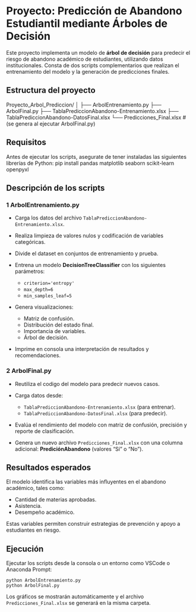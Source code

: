 
# Proyecto: Predicción de Abandono Estudiantil mediante Árboles de Decisión

Este proyecto implementa un modelo de **árbol de decisión** para predecir el riesgo de abandono académico de estudiantes, utilizando datos institucionales. Consta de dos scripts complementarios que realizan el entrenamiento del modelo y la generación de predicciones finales.


## Estructura del proyecto

Proyecto_Arbol_Prediccion/
│
├── ArbolEntrenamiento.py
├── ArbolFinal.py
├── TablaPrediccionAbandono-Entrenamiento.xlsx
├── TablaPrediccionAbandono-DatosFinal.xlsx
└── Predicciones_Final.xlsx  # (se genera al ejecutar ArbolFinal.py)


## Requisitos

Antes de ejecutar los scripts, asegurate de tener instaladas las siguientes librerías de Python:
    pip install pandas matplotlib seaborn scikit-learn openpyxl


## Descripción de los scripts

### 1 ArbolEntrenamiento.py

* Carga los datos del archivo `TablaPrediccionAbandono-Entrenamiento.xlsx`.
* Realiza limpieza de valores nulos y codificación de variables categóricas.
* Divide el dataset en conjuntos de entrenamiento y prueba.
* Entrena un modelo **DecisionTreeClassifier** con los siguientes parámetros:

  * `criterion='entropy'`
  * `max_depth=6`
  * `min_samples_leaf=5`
* Genera visualizaciones:

  * Matriz de confusión.
  * Distribución del estado final.
  * Importancia de variables.
  * Árbol de decisión.
* Imprime en consola una interpretación de resultados y recomendaciones.

### 2 ArbolFinal.py

* Reutiliza el codigo del modelo para predecir nuevos casos.
* Carga datos desde:

  * `TablaPrediccionAbandono-Entrenamiento.xlsx` (para entrenar).
  * `TablaPrediccionAbandono-DatosFinal.xlsx` (para predecir).
* Evalúa el rendimiento del modelo con matriz de confusión, precisión y reporte de clasificación.
* Genera un nuevo archivo `Predicciones_Final.xlsx` con una columna adicional: **PrediciónAbandono** (valores “Sí” o “No”).


## Resultados esperados

El modelo identifica las variables más influyentes en el abandono académico, tales como:

* Cantidad de materias aprobadas.
* Asistencia.
* Desempeño académico.

Estas variables permiten construir estrategias de prevención y apoyo a estudiantes en riesgo.


## Ejecución

Ejecutar los scripts desde la consola o un entorno como VSCode o Anaconda Prompt:

    python ArbolEntrenamiento.py
    python ArbolFinal.py

Los gráficos se mostrarán automáticamente y el archivo `Predicciones_Final.xlsx` se generará en la misma carpeta.


